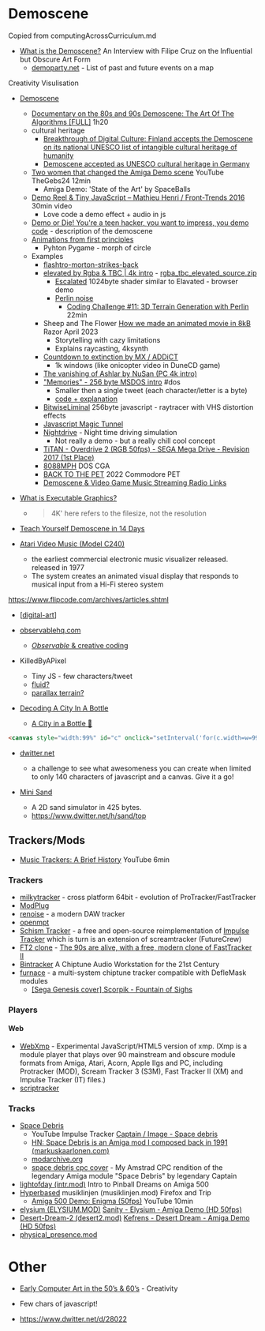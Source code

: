 Demoscene
=========

Copied from computingAcrossCurriculum.md

* [What is the Demoscene?](https://onthearts.com/p/what-is-the-demoscene) An Interview with Filipe Cruz on the Influential but Obscure Art Form
    * [demoparty.net](https://www.demoparty.net/) - List of past and future events on a map

Creativity Visulisation

* [Demoscene](https://en.wikipedia.org/wiki/Demoscene)
    * [Documentary on the 80s and 90s Demoscene: The Art Of The Algorithms [FULL]](https://www.youtube.com/watch?v=5MexnBunH_g) 1h20
    * cultural heritage
        * [Breakthrough of Digital Culture: Finland accepts the Demoscene on its national UNESCO list of intangible cultural heritage of humanity](http://demoscene-the-art-of-coding.net/2020/04/15/breakthrough-finland-accepts-demoscene-on-their-national-list-of-intangible-cultural-heritage-of-humanity/)
        * [Demoscene accepted as UNESCO cultural heritage in Germany](http://demoscene-the-art-of-coding.net/2021/03/20/demoscene-accepted-as-unesco-cultural-heritage-in-germany/)
    * [Two women that changed the Amiga Demo scene](https://www.youtube.com/watch?v=QZ6419ZuVaE) YouTube TheGebs24 12min
        * Amiga Demo: 'State of the Art' by SpaceBalls
    * [Demo Reel & Tiny JavaScript – Mathieu Henri / Front-Trends 2016](http://www.p01.org/FrontTrends_2016/) 30min video
        * Love code a demo effect + audio in js
    * [Demo or Die! You're a teen hacker, you want to impress, you demo code](https://www.wired.com/1995/07/democoders/) - description of the demoscene
    * [Animations from first principles](https://mathspp.com/blog/animations-from-first-principles-in-5-minutes)
        * Pyhton Pygame - morph of circle
    * Examples
        * [flashtro-morton-strikes-back](http://flashtro.com/flashtro-morton-strikes-back/)
        * [elevated by Rgba & TBC | 4k intro](https://www.youtube.com/watch?v=jB0vBmiTr6o) - [rgba_tbc_elevated_source.zip](https://files.scene.org/view/resources/code/sources/rgba_tbc_elevated_source.zip)
            * [Escalated](https://www.shadertoy.com/view/MtK3Wc) 1024byte shader similar to Elavated - browser demo
            * [Perlin noise](https://en.wikipedia.org/wiki/Perlin_noise)
                * [Coding Challenge #11: 3D Terrain Generation with Perlin ](https://www.youtube.com/watch?v=IKB1hWWedMk) 22min
        * Sheep and The Flower [How we made an animated movie in 8kB](https://www.ctrl-alt-test.fr/2024/how-we-made-an-animated-movie-in-8kb/) Razor April 2023
            * Storytelling with cazy limitations
            * Explains raycasting, 4ksynth
        * [Countdown to extinction by MX / ADDiCT](https://demozoo.org/productions/319322/)
            * 1k windows (like onicopter video in DuneCD game)
        * [The vanishing of Ashlar by NuSan (PC 4k intro)](https://youtu.be/lAvug7LKiIE)
        * ["Memories" - 256 byte MSDOS intro](https://youtu.be/Imquk_3oFf4) #dos
            * Smaller then a single tweet (each character/letter is a byte)
            * [code + explanation](http://www.sizecoding.org/wiki/Memories)
        * [BitwiseLiminal](https://killedbyapixel.github.io/TinyCode/256B/BitwiseLiminal/) 256byte javascript - raytracer with VHS distortion effects
        * [Javascript Magic Tunnel](https://js1k.com/2019-x/demo/4293)
        * [Nightdrive](https://incoherency.co.uk/blog/stories/nightdrive.html) - Night time driving simulation
            * Not really a demo - but a really chill cool concept
        * [TiTAN - Overdrive 2 (RGB 50fps) - SEGA Mega Drive - Revision 2017 (1st Place)](https://www.youtube.com/watch?v=gWVmPtr9O0g)
        * [8088MPH](https://www.youtube.com/watch?v=yHXx3orN35Y) DOS CGA
        * [BACK TO THE PET](https://www.youtube.com/watch?v=3FFPCuDqi_g) 2022 Commodore PET
        * [Demoscene & Video Game Music Streaming Radio Links](https://mw.rat.bz/davgmsrl/)



* [What is Executable Graphics?](https://executable.graphics/about.html)
    * > 4K' here refers to the filesize, not the resolution
* [Teach Yourself Demoscene in 14 Days](https://github.com/psenough/teach_yourself_demoscene_in_14_days)
* [Atari Video Music (Model C240)](https://en.wikipedia.org/wiki/Atari_Video_Music)
    * the earliest commercial electronic music visualizer released. released in 1977
    * The system creates an animated visual display that responds to musical input from a Hi-Fi stereo system

https://www.flipcode.com/archives/articles.shtml

* [[digital-art]]

* [observablehq.com](https://observablehq.com/)
    * [_Observable_ & creative coding](https://observablehq.com/@makio135/creative-coding)

* KilledByAPixel
    * Tiny JS - few characters/tweet
    * [fluid?](https://www.dwitter.net/d/29536)
    * [parallax terrain?](https://www.dwitter.net/d/29550)

* [Decoding A City In A Bottle](https://observablehq.com/@darabos/decoding-a-city-in-a-bottle)
    * [A City in a Bottle 🌆](https://twitter.com/KilledByAPixel/status/1517294627996545024)
```html
<canvas style="width:99%" id="c" onclick="setInterval('for(c.width=w=99,++t,i=6e3;i--;c.getContext`2d`.fillRect(i%w,i/w|0,1-d*Z/w+s,1))for(a=i%w/50-1,s=b=1-i/4e3,X=t,Y=Z=d=1;++Z<w&amp;(Y<6-(32<Z&amp;27<X%w&amp;&amp;X/9^Z/8)*8%46||d|(s=(X&amp;Y&amp;Z)%3/Z,a=b=1,d=Z/w));Y-=b)X+=a',t=9)" width="99">
```

* [dwitter.net](https://www.dwitter.net/)
    * a challenge to see what awesomeness you can create when limited to only 140 characters of javascript and a canvas. Give it a go! 

* [Mini Sand](https://xem.github.io/miniSand/)
    * A 2D sand simulator in 425 bytes. 
    * https://www.dwitter.net/h/sand/top


Trackers/Mods
-------------

* [Music Trackers: A Brief History](https://youtu.be/aiILSgNt23E) YouTube 6min

### Trackers
* [milkytracker](https://milkytracker.org/) - cross platform 64bit - evolution of ProTracker/FastTracker
* [ModPlug](https://www.modplug.com/)
* [renoise](https://www.renoise.com/products/renoise) - a modern DAW tracker
* [openmpt](https://openmpt.org/)
* [Schism Tracker](https://schismtracker.org/) - a free and open-source reimplementation of [Impulse Tracker](https://en.wikipedia.org/wiki/Impulse_Tracker) which is turn is an extension of screamtracker (FutureCrew)
* [FT2 clone](https://16-bits.org/ft2.php) - [The 90s are alive, with a free, modern clone of FastTracker II](https://cdm.link/2018/04/90s-alive-free-modern-clone-fasttracker-ii/)
* [Bintracker](https://bintracker.org/) A Chiptune Audio Workstation for the 21st Century
* [furnace](https://github.com/tildearrow/furnace) -  a multi-system chiptune tracker compatible with DefleMask modules
    * [ [Sega Genesis cover] Scorpik - Fountain of Sighs](https://www.youtube.com/watch?v=TMiGqe_l8Zo)

### Players

#### Web
* [WebXmp](https://www.wothke.ch/webxmp/) - Experimental JavaScript/HTML5 version of xmp. (Xmp is a module player that plays over 90 mainstream and obscure module formats from Amiga, Atari, Acorn, Apple IIgs and PC, including Protracker (MOD), Scream Tracker 3 (S3M), Fast Tracker II (XM) and Impulse Tracker (IT) files.)
* [scriptracker](http://scriptracker.cheerful.nl/)

### Tracks
* [Space Debris](https://markuskaarlonen.com/space-debris)
    * YouTube Impulse Tracker [Captain / Image - Space debris](https://www.youtube.com/watch?v=Hkw7l8IgM4g)
    * [HN: Space Debris is an Amiga mod I composed back in 1991 (markuskaarlonen.com)](https://news.ycombinator.com/item?id=29611316)
    * [modarchive.org](https://modarchive.org/index.php?request=view_by_moduleid&query=57925)
    * [space debris cpc cover](https://soundcloud.com/carl-carbunckel/spacedebris-cpc-cover) - My Amstrad CPC rendition of the legendary Amiga module "Space Debris" by legendary Captain
* [lightofday (intr.mod)](https://modarchive.org/index.php?request=view_by_moduleid&query=46114) Intro to Pinball Dreams on Amiga 500
* [Hyperbased](https://modarchive.org/index.php?request=view_by_moduleid&query=101789) musiklinjen (musiklinjen.mod) Firefox and Trip
    * [Amiga 500 Demo: Enigma (50fps)](https://www.youtube.com/watch?v=iGpU3DicbLQ) YouTube 10min
* [elysium (ELYSIUM.MOD)](https://modarchive.org/index.php?request=view_by_moduleid&query=40475) [Sanity - Elysium - Amiga Demo (HD 50fps)](https://www.youtube.com/watch?v=MHH1zu_ZAec)
* [Desert-Dream-2 (desert2.mod)](https://modarchive.org/index.php?request=view_by_moduleid&query=37611) [Kefrens - Desert Dream - Amiga Demo (HD 50fps)](https://www.youtube.com/watch?v=jziQBWQxvok)
* [physical_presence.mod](https://modarchive.org/index.php?request=view_by_moduleid&query=104644)

Other
=====
* [Early Computer Art in the 50’s & 60’s](https://www.amygoodchild.com/blog/computer-art-50s-and-60s) - Creativity

* [](https://www.dwitter.net/d/27999) Few chars of javascript!
* https://www.dwitter.net/d/28022

[//begin]: # "Autogenerated link references for markdown compatibility"
[digital-art]: digital-art.md "Digital Art"
[//end]: # "Autogenerated link references"